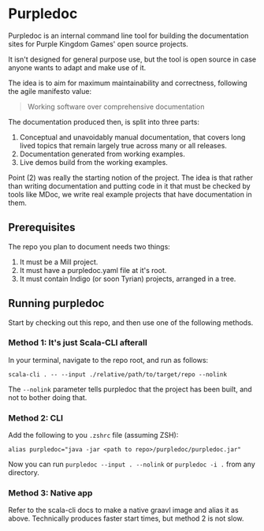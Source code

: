 # Purpledoc

Purpledoc is an internal command line tool for building the documentation sites for Purple Kingdom Games' open source projects.

It isn't designed for general purpose use, but the tool is open source in case anyone wants to adapt and make use of it.

The idea is to aim for maximum maintainability and correctness, following the agile manifesto value:

> Working software over comprehensive documentation

The documentation produced then, is split into three parts:

1. Conceptual and unavoidably manual documentation, that covers long lived topics that remain largely true across many or all releases.
2. Documentation generated from working examples.
3. Live demos build from the working examples.

Point (2) was really the starting notion of the project. The idea is that rather than writing documentation and putting code in it that must be checked by tools like MDoc, we write real example projects that have documentation in them.

## Prerequisites

The repo you plan to document needs two things:

1. It must be a Mill project.
2. It must have a purpledoc.yaml file at it's root.
3. It must contain Indigo (or soon Tyrian) projects, arranged in a tree.

## Running purpledoc

Start by checking out this repo, and then use one of the following methods.

### Method 1: It's just Scala-CLI afterall

In your terminal, navigate to the repo root, and run as follows:

```
scala-cli . -- --input ./relative/path/to/target/repo --nolink
```

The `--nolink` parameter tells purpledoc that the project has been built, and not to bother doing that.

### Method 2: CLI

Add the following to you `.zshrc` file (assuming ZSH):

```
alias purpledoc="java -jar <path to repo>/purpledoc/purpledoc.jar"
```

Now you can run `purpledoc --input . --nolink` or `purpledoc -i .` from any directory.

### Method 3: Native app

Refer to the scala-cli docs to make a native graavl image and alias it as above. Technically produces faster start times, but method 2 is not slow.
